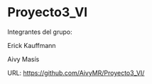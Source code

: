 # Proyecto3_VI

Integrantes del grupo: 

Erick Kauffmann

Aivy Masís

URL: https://github.com/AivyMR/Proyecto3_VI/
